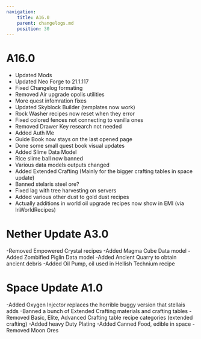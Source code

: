 ```yaml
---
navigation:
    title: A16.0
    parent: changelogs.md
    position: 30
---
```


# A16.0
- Updated Mods
- Updated Neo Forge to 21.1.117
- Fixed Changelog formating
- Removed Air upgrade opolis utilities 
- More quest infomration fixes
- Updated Skyblock Builder (templates now work)
- Rock Washer recipes now reset when they error
- Fixed colored fences not connecting to vanilla ones
- Removed Drawer Key research not needed
- Added Auth Me
- Guide Book now stays on the last opened page
- Done some small quest book visual updates 
- Added Slime Data Model
- Rice slime ball now banned
- Various data models outputs changed
- Added Extended Crafting (Mainly for the bigger crafting tables in space update)
- Banned stelaris steel ore?
- Fixed lag with tree harvesting on servers
- Added various other dust to gold dust recipes
- Actually additions in world oil upgrade recipes now show in EMI (via InWorldRecipes)
# Nether Update A3.0
-Removed Empowered Crystal recipes
-Added Magma Cube Data model
-Added Zombified Piglin Data model
-Added Ancient Quarry to obtain ancient debris
-Added Oil Pump, oil used in Hellish Technium recipe 
# Space Update A1.0
-Added Oxygen Injector replaces the horrible buggy version that stellais adds
-Banned a bunch of Extended Crafting materials and crafting tables
-Removed Basic, Elite, Advanced Crafting table recipe categories (extended crafting)
-Added heavy Duty Plating
-Added Canned Food, edible in space
-Removed Moon Ores